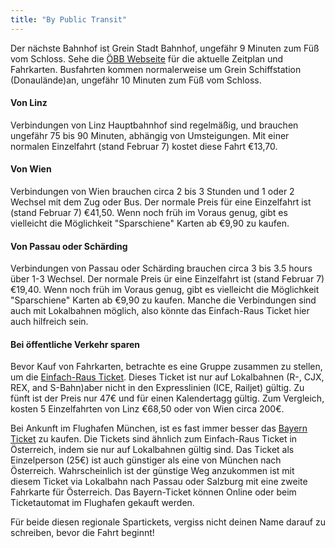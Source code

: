 ```yaml
---
title: "By Public Transit"
---
```


Der nächste Bahnhof ist Grein Stadt Bahnhof, ungefähr 9 Minuten zum Füß vom Schloss. Sehe die <a href="https://tickets.oebb.at/en/ticket" target="_blank" rel="noreferrer">ÖBB Webseite</a> für die aktuelle Zeitplan und Fahrkarten. Busfahrten kommen normalerweise um Grein Schiffstation (Donaulände)an, ungefähr 10 Minuten zum Füß vom Schloss.

#### Von Linz

Verbindungen von Linz Hauptbahnhof sind regelmäßig, und brauchen ungefähr 75 bis 90 Minuten, abhängig von Umsteigungen. Mit einer normalen Einzelfahrt (stand Februar 7) kostet diese Fahrt €13,70.

#### Von Wien

Verbindungen von Wien brauchen circa 2 bis 3 Stunden und 1 oder 2 Wechsel mit dem Zug oder Bus. Der normale Preis für eine Einzelfahrt ist (stand Februar 7) €41,50. Wenn noch früh im Voraus genug, gibt es vielleicht die Möglichkeit "Sparschiene" Karten ab €9,90 zu kaufen.

#### Von Passau oder Schärding

Verbindungen von Passau oder Schärding brauchen circa 3 bis 3.5 hours über 1-3 Wechsel. Der normale Preis  ür eine Einzelfahrt ist (stand Februar 7) €19,40. Wenn noch früh im Voraus genug, gibt es vielleicht die Möglichkeit "Sparschiene" Karten ab €9,90 zu kaufen. Manche die Verbindungen sind auch mit Lokalbahnen möglich, also könnte das Einfach-Raus Ticket hier auch hilfreich sein.

#### Bei öffentliche Verkehr sparen

Bevor Kauf von Fahrkarten, betrachte es eine Gruppe zusammen zu stellen, um die <a href="https://www.oebb.at/de/tickets-kundenkarten/schueler-gruppen/einfach-raus-ticket" target="_blank" rel="noreferrer">Einfach-Raus Ticket</a>. Dieses Ticket ist nur auf Lokalbahnen (R-, CJX, REX, and S-Bahn)aber nicht in den Expresslinien (ICE, Railjet) gültig. Zu fünft ist der Preis nur 47€ und für einen Kalendertagg gültig. Zum Vergleich, kosten 5 Einzelfahrten von Linz €68,50 oder von Wien circa 200€.

Bei Ankunft im Flughafen München, ist es fast immer besser das <a href="https://www.bahn.com/en/view/offers/regional/regional-day-ticket-for-bavaria.shtml" target="_blank" rel="noreferrer">Bayern Ticket</a> zu kaufen. Die Tickets sind ähnlich zum Einfach-Raus Ticket in Österreich, indem sie nur auf Lokalbahnen gültig sind. Das Ticket als Einzelperson (25€) ist auch günstiger als eine von München nach Österreich. Wahrscheinlich ist der günstige Weg anzukommen ist mit diesem Ticket via Lokalbahn nach Passau oder Salzburg mit eine zweite Fahrkarte für Österreich. Das Bayern-Ticket können Online oder beim Ticketautomat im Flughafen gekauft werden.

Für beide diesen regionale Spartickets, vergiss nicht deinen Name darauf zu schreiben, bevor die Fahrt beginnt!
